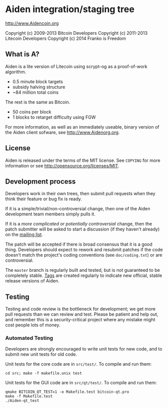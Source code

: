 Aiden integration/staging tree
================================

http://www.Aidencoin.org

Copyright (c) 2009-2013 Bitcoin Developers
Copyright (c) 2011-2013 Litecoin Developers
Copyright (c) 2014 Franko is Freedom

What is A?
----------------

Aiden is a lite version of Litecoin using scrypt-og as a proof-of-work algorithm.
 - 0.5 minute block targets
 - subsidy halving structure 
 - ~84 million total coins

The rest is the same as Bitcoin.
 - 50 coins per block
 - 1 blocks to retarget difficulty using FGW

For more information, as well as an immediately useable, binary version of
the Aiden client sofware, see http://www.Aidenorg.org.

License
-------

Aiden is released under the terms of the MIT license. See `COPYING` for more
information or see http://opensource.org/licenses/MIT.

Development process
-------------------

Developers work in their own trees, then submit pull requests when they think
their feature or bug fix is ready.

If it is a simple/trivial/non-controversial change, then one of the Aiden
development team members simply pulls it.

If it is a *more complicated or potentially controversial* change, then the patch
submitter will be asked to start a discussion (if they haven't already) on the
[mailing list](http://sourceforge.net/mailarchive/forum.php?forum_name=bitcoin-development).

The patch will be accepted if there is broad consensus that it is a good thing.
Developers should expect to rework and resubmit patches if the code doesn't
match the project's coding conventions (see `doc/coding.txt`) or are
controversial.

The `master` branch is regularly built and tested, but is not guaranteed to be
completely stable. [Tags](https://github.com/bitcoin/bitcoin/tags) are created
regularly to indicate new official, stable release versions of Aiden.

Testing
-------

Testing and code review is the bottleneck for development; we get more pull
requests than we can review and test. Please be patient and help out, and
remember this is a security-critical project where any mistake might cost people
lots of money.

### Automated Testing

Developers are strongly encouraged to write unit tests for new code, and to
submit new unit tests for old code.

Unit tests for the core code are in `src/test/`. To compile and run them:

    cd src; make -f makefile.unix test

Unit tests for the GUI code are in `src/qt/test/`. To compile and run them:

    qmake BITCOIN_QT_TEST=1 -o Makefile.test bitcoin-qt.pro
    make -f Makefile.test
    ./Aiden-qt_test

